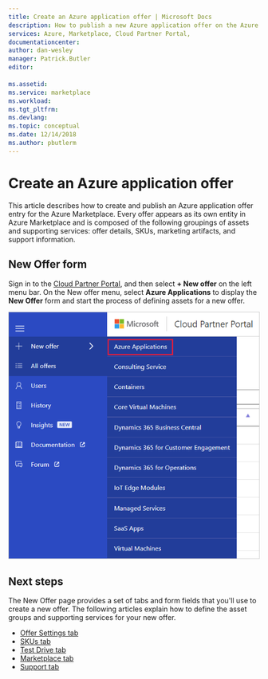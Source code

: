 ```yaml
---
title: Create an Azure application offer | Microsoft Docs
description: How to publish a new Azure application offer on the Azure Marketplace.
services: Azure, Marketplace, Cloud Partner Portal, 
documentationcenter:
author: dan-wesley
manager: Patrick.Butler  
editor:

ms.assetid: 
ms.service: marketplace
ms.workload: 
ms.tgt_pltfrm: 
ms.devlang: 
ms.topic: conceptual
ms.date: 12/14/2018
ms.author: pbutlerm
---
```


# Create an Azure application offer

This article describes how to create and publish an Azure application offer entry for the Azure Marketplace. Every offer appears as its own entity in Azure Marketplace and is composed of the following groupings of assets and supporting services: offer details, SKUs, marketing artifacts, and support information.

## New Offer form

Sign in to the [Cloud Partner Portal](http://cloudpartner.azure.com/), and then select **+ New offer** on the left menu bar. On the New offer menu, select **Azure Applications** to display the **New Offer** form and start the process of defining assets for a new offer.

![New offer form](./media/azure-new-managedapp-offer.png)

## Next steps

The New Offer page provides a set of tabs and form fields that you'll use to create a new offer. The following articles explain how to define the asset groups and supporting services for your new offer.

* [Offer Settings tab](./cpp-offer-settings-tab.md)
* [SKUs tab](./cpp-skus-tab.md)
* [Test Drive tab](./cpp-testdrive-tab.md)
* [Marketplace tab](./cpp-marketplace-tab.md)
* [Support tab](./cpp-support-tab.md)
